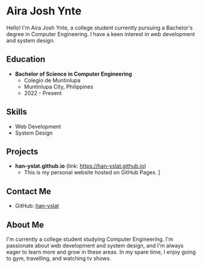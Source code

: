 # Aira Josh Ynte

Hello! I'm Aira Josh Ynte, a college student currently pursuing a Bachelor's degree in Computer Engineering. I have a keen interest in web development and system design.

## Education

- **Bachelor of Science in Computer Engineering**
  - Colegio de Muntinlupa
  - Muntinlupa City, Philippines
  - 2022 - Present

## Skills

- Web Development
- System Design

## Projects

- **han-yslat.github.io** (link: https://han-yslat.github.io)
  - This is my personal website hosted on GitHub Pages.
]

## Contact Me

- GitHub: [han-yslat](https://github.com/han-yslat)

## About Me

I'm currently a college student studying Computer Engineering. I'm passionate about web development and system design, and I'm always eager to learn more and grow in these areas. In my spare time, I enjoy going to gym, travelling, and watching tv shows.
